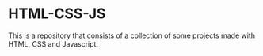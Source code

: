 # HTML-CSS-JS
This is a repository that consists of a collection of some projects made with HTML, CSS and Javascript.

